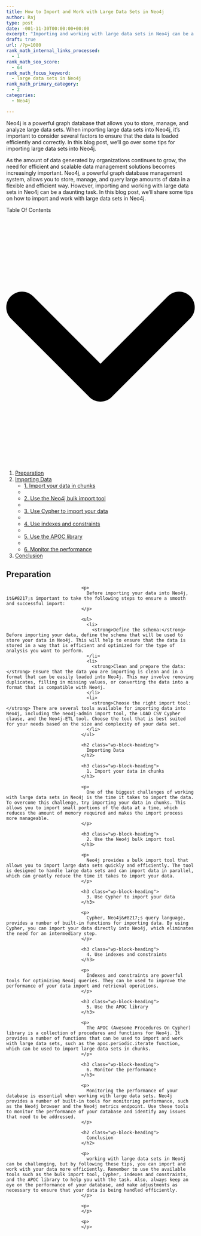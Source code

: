 ```yaml
---
title: How to Import and Work with Large Data Sets in Neo4j
author: Raj
type: post
date: -001-11-30T00:00:00+00:00
excerpt: "Importing and working with large data sets in Neo4j can be a daunting task. In this blog post, we'll share some tips on how to import and work with large data sets in Neo4j."
draft: true
url: /?p=1080
rank_math_internal_links_processed:
  - 1
rank_math_seo_score:
  - 64
rank_math_focus_keyword:
  - large data sets in Neo4j
rank_math_primary_category:
  - 2
categories:
  - Neo4j

---
```

Neo4j is a powerful graph database that allows you to store, manage, and analyze large data sets. When importing large data sets into Neo4j, it&#8217;s important to consider several factors to ensure that the data is loaded efficiently and correctly. In this blog post, we&#8217;ll go over some tips for importing large data sets into Neo4j.

As the amount of data generated by organizations continues to grow, the need for efficient and scalable data management solutions becomes increasingly important. Neo4j, a powerful graph database management system, allows you to store, manage, and query large amounts of data in a flexible and efficient way. However, importing and working with large data sets in Neo4j can be a daunting task. In this blog post, we&#8217;ll share some tips on how to import and work with large data sets in Neo4j.<div class="wp-block-uagb-table-of-contents uagb-toc\_\_align-left uagb-toc\_\_columns-1 uagb-block-c4928b85 " data-scroll= "1" data-offset= "30" style="" > 

<div class="uagb-toc__wrap">
  <div class="uagb-toc__title">
    Table Of Contents <svg xmlns="https://www.w3.org/2000/svg" viewBox= "0 0 384 512"><path d="M192 384c-8.188 0-16.38-3.125-22.62-9.375l-160-160c-12.5-12.5-12.5-32.75 0-45.25s32.75-12.5 45.25 0L192 306.8l137.4-137.4c12.5-12.5 32.75-12.5 45.25 0s12.5 32.75 0 45.25l-160 160C208.4 380.9 200.2 384 192 384z"></path></svg>
  </div>
  
  <div class="uagb-toc__list-wrap">
    <ol class="uagb-toc__list">
      <li class="uagb-toc__list">
        <a href="#preparation" class="uagb-toc-link__trigger">Preparation</a><li class="uagb-toc__list">
          <a href="#importing-data" class="uagb-toc-link__trigger">Importing Data</a><ul class="uagb-toc__list">
            <li class="uagb-toc__list">
              <a href="#1-import-your-data-in-chunks" class="uagb-toc-link__trigger">1. Import your data in chunks</a><li class="uagb-toc__list">
                <li class="uagb-toc__list">
                  <a href="#2-use-the-neo4j-bulk-import-tool" class="uagb-toc-link__trigger">2. Use the Neo4j bulk import tool</a><li class="uagb-toc__list">
                    <li class="uagb-toc__list">
                      <a href="#3-use-cypher-to-import-your-data" class="uagb-toc-link__trigger">3. Use Cypher to import your data</a><li class="uagb-toc__list">
                        <li class="uagb-toc__list">
                          <a href="#4-use-indexes-and-constraints" class="uagb-toc-link__trigger">4. Use indexes and constraints</a><li class="uagb-toc__list">
                            <li class="uagb-toc__list">
                              <a href="#5-use-the-apoc-library" class="uagb-toc-link__trigger">5. Use the APOC library</a><li class="uagb-toc__list">
                                <li class="uagb-toc__list">
                                  <a href="#6-monitor-the-performance" class="uagb-toc-link__trigger">6. Monitor the performance</a>
                                </li></ul>
                              </li>
                              <li class="uagb-toc__list">
                                <a href="#conclusion" class="uagb-toc-link__trigger">Conclusion</a></ul></ol> </div> </div> </div> <h2 class="wp-block-heading">
                                  Preparation
                                </h2>
                                
                                <p>
                                  Before importing your data into Neo4j, it&#8217;s important to take the following steps to ensure a smooth and successful import:
                                </p>
                                
                                <ul>
                                  <li>
                                    <strong>Define the schema:</strong> Before importing your data, define the schema that will be used to store your data in Neo4j. This will help to ensure that the data is stored in a way that is efficient and optimized for the type of analysis you want to perform.
                                  </li>
                                  <li>
                                    <strong>Clean and prepare the data:</strong> Ensure that the data you are importing is clean and in a format that can be easily loaded into Neo4j. This may involve removing duplicates, filling in missing values, or converting the data into a format that is compatible with Neo4j.
                                  </li>
                                  <li>
                                    <strong>Choose the right import tool:</strong> There are several tools available for importing data into Neo4j, including the neo4j-admin import tool, the LOAD CSV Cypher clause, and the Neo4j-ETL tool. Choose the tool that is best suited for your needs based on the size and complexity of your data set.
                                  </li>
                                </ul>
                                
                                <h2 class="wp-block-heading">
                                  Importing Data
                                </h2>
                                
                                <h3 class="wp-block-heading">
                                  1. Import your data in chunks
                                </h3>
                                
                                <p>
                                  One of the biggest challenges of working with large data sets in Neo4j is the time it takes to import the data. To overcome this challenge, try importing your data in chunks. This allows you to import small portions of the data at a time, which reduces the amount of memory required and makes the import process more manageable.
                                </p>
                                
                                <h3 class="wp-block-heading">
                                  2. Use the Neo4j bulk import tool
                                </h3>
                                
                                <p>
                                  Neo4j provides a bulk import tool that allows you to import large data sets quickly and efficiently. The tool is designed to handle large data sets and can import data in parallel, which can greatly reduce the time it takes to import your data.
                                </p>
                                
                                <h3 class="wp-block-heading">
                                  3. Use Cypher to import your data
                                </h3>
                                
                                <p>
                                  Cypher, Neo4j&#8217;s query language, provides a number of built-in functions for importing data. By using Cypher, you can import your data directly into Neo4j, which eliminates the need for an intermediary step.
                                </p>
                                
                                <h3 class="wp-block-heading">
                                  4. Use indexes and constraints
                                </h3>
                                
                                <p>
                                  Indexes and constraints are powerful tools for optimizing Neo4j queries. They can be used to improve the performance of your data import and retrieval operations.
                                </p>
                                
                                <h3 class="wp-block-heading">
                                  5. Use the APOC library
                                </h3>
                                
                                <p>
                                  The APOC (Awesome Procedures On Cypher) library is a collection of procedures and functions for Neo4j. It provides a number of functions that can be used to import and work with large data sets, such as the apoc.periodic.iterate function, which can be used to import large data sets in chunks.
                                </p>
                                
                                <h3 class="wp-block-heading">
                                  6. Monitor the performance
                                </h3>
                                
                                <p>
                                  Monitoring the performance of your database is essential when working with large data sets. Neo4j provides a number of built-in tools for monitoring performance, such as the Neo4j browser and the Neo4j metrics endpoint. Use these tools to monitor the performance of your database and identify any issues that need to be addressed.
                                </p>
                                
                                <h2 class="wp-block-heading">
                                  Conclusion
                                </h2>
                                
                                <p>
                                  working with large data sets in Neo4j can be challenging, but by following these tips, you can import and work with your data more efficiently. Remember to use the available tools such as the bulk import tool, Cypher, indexes and constraints, and the APOC library to help you with the task. Also, always keep an eye on the performance of your database, and make adjustments as necessary to ensure that your data is being handled efficiently.
                                </p>
                                
                                <p>
                                </p>
                                
                                <p>
                                </p>